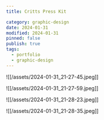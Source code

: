 ```yaml
---
title: Critts Press Kit

category: graphic-design
date: 2024-01-31
modified: 2024-01-31
pinned: false
publish: true
tags:
  - portfolio
  - graphic-design
---
```


![[/assets/2024-01-31_21-27-45.jpeg]]

![[/assets/2024-01-31_21-27-59.jpeg]]

![[/assets/2024-01-31_21-28-23.jpeg]]

![[/assets/2024-01-31_21-28-35.jpeg]]
